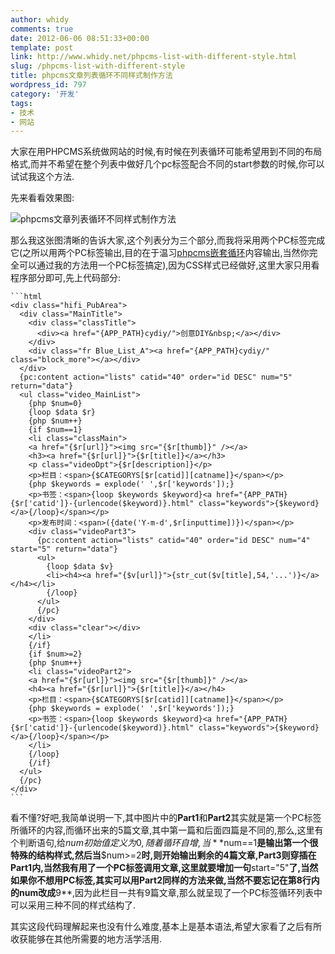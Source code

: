 ```yaml
---
author: whidy
comments: true
date: 2012-06-06 08:51:33+00:00
template: post
link: http://www.whidy.net/phpcms-list-with-different-style.html
slug: /phpcms-list-with-different-style
title: phpcms文章列表循环不同样式制作方法
wordpress_id: 797
category: '开发'
tags:
- 技术
- 网站
---
```


大家在用PHPCMS系统做网站的时候,有时候在列表循环可能希望用到不同的布局格式,而并不希望在整个列表中做好几个pc标签配合不同的start参数的时候,你可以试试我这个方法.

先来看看效果图:

![phpcms文章列表循环不同样式制作方法](/wp-content/uploads/2012/06/phpcms-400x248.jpg)

那么我这张图清晰的告诉大家,这个列表分为三个部分,而我将采用两个PC标签完成它(之所以用两个PC标签输出,目的在于温习[phpcms嵌套循环](/phpcms-speciallist-with-subarticle-loop.html)内容输出,当然你完全可以通过我的方法用一个PC标签搞定),因为CSS样式已经做好,这里大家只用看程序部分即可,先上代码部分:


    
    ```html
    <div class="hifi_PubArea">
      <div class="MainTitle">
        <div class="classTitle">
          <div><a href="{APP_PATH}cydiy/">创意DIY&nbsp;</a></div>
        </div>
        <div class="fr Blue_List_A"><a href="{APP_PATH}cydiy/" class="block_more"></a></div>
      </div>
      {pc:content action="lists" catid="40" order="id DESC" num="5" return="data"}
      <ul class="video_MainList">
        {php $num=0}
        {loop $data $r}
        {php $num++}
        {if $num==1}
        <li class="classMain">
        <a href="{$r[url]}"><img src="{$r[thumb]}" /></a>
        <h3><a href="{$r[url]}">{$r[title]}</a></h3>
        <p class="videoDpt">{$r[description]}</p>
        <p>栏目：<span>{$CATEGORYS[$r[catid]][catname]}</span></p>
        {php $keywords = explode(' ',$r['keywords']);}
        <p>书签：<span>{loop $keywords $keyword}<a href="{APP_PATH}{$r['catid']}-{urlencode($keyword)}.html" class="keywords">{$keyword}</a>{/loop}</span></p>
        <p>发布时间：<span>({date('Y-m-d',$r[inputtime])})</span></p>
        <div class="videoPart3">
          {pc:content action="lists" catid="40" order="id DESC" num="4" start="5" return="data"}
          <ul>
            {loop $data $v}
            <li><h4><a href="{$v[url]}">{str_cut($v[title],54,'...')}</a></h4></li>
            {/loop}
          </ul>
          {/pc}
        </div>
        <div class="clear"></div>
        </li>
        {/if}
        {if $num>=2}
        {php $num++}
        <li class="videoPart2">
        <a href="{$r[url]}"><img src="{$r[thumb]}" /></a>
        <h4><a href="{$r[url]}">{$r[title]}</a></h4>
        <p>栏目：<span>{$CATEGORYS[$r[catid]][catname]}</span></p>
        {php $keywords = explode(' ',$r['keywords']);}
        <p>书签：<span>{loop $keywords $keyword}<a href="{APP_PATH}{$r['catid']}-{urlencode($keyword)}.html" class="keywords">{$keyword}</a>{/loop}</span></p>
        </li>
        {/loop}
        {/if}
      </ul>
      {/pc}
    </div>
    ```



看不懂?好吧,我简单说明一下,其中图片中的**Part1**和**Part2**其实就是第一个PC标签所循环的内容,而循环出来的5篇文章,其中第一篇和后面四篇是不同的,那么,这里有个判断语句,给$num初始值定义为0,随着循环自增,当**$num==1**是输出第一个很特殊的结构样式,然后当**$num>=2**时,则开始输出剩余的4篇文章,**Part3**则穿插在Part1内,当然我有用了一个PC标签调用文章,这里就要增加一句**start="5"**了,当然如果你不想用PC标签,其实可以用Part2同样的方法来做,当然不要忘记在第8行内的num改成**9**,因为此栏目一共有9篇文章,那么就呈现了一个PC标签循环列表中可以采用三种不同的样式结构了.

其实这段代码理解起来也没有什么难度,基本上是基本语法,希望大家看了之后有所收获能够在其他所需要的地方活学活用.
